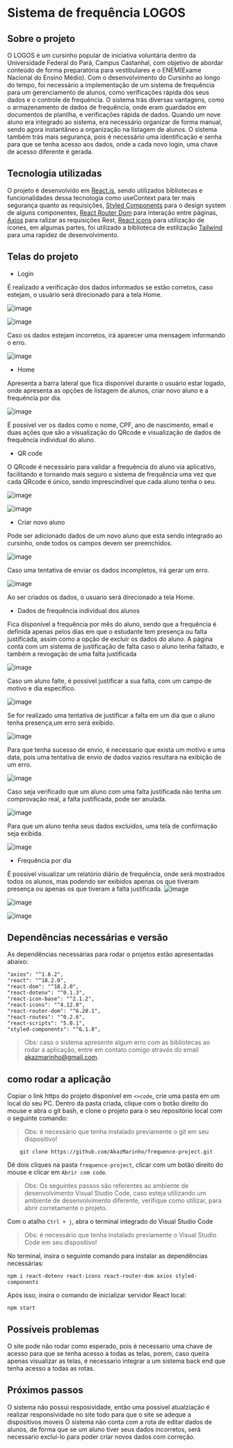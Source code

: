 # Sistema de frequência LOGOS

## Sobre o projeto

O LOGOS  é um cursinho popular de iniciativa voluntária dentro da Universidade Federal do Pará, Campus Castanhal, com objetivo de abordar conteúdo de forma preparatória para vestibulares e o ENEM(Exame Nacional do Ensino Médio). Com o desenvolvimento do Cursinho ao longo do tempo, foi necessário a implementação de um sistema de frequência para um gerenciamento de alunos, como verificações rápida dos seus dados e o controle de frequência.
O sistema trás diversas vantagens, como o armazenamento de dados de frequência, onde eram guardados em documentos de planilha, e verificações rápida de dados.  Quando um nove aluno era integrado ao sistema, era necessário organizar de forma manual, sendo agora instantâneo a organização na listagem de alunos. 
O sistema também trás mais segurança, pois é necessário uma identificação e senha para que se tenha acesso aos dados, onde a cada novo login, uma chave de acesso diferente é gerada.

## Tecnologia utilizadas

O projeto é desenvolvido em [React.js](https://react.dev/), sendo utilizados bibliotecas e funcionalidades dessa tecnologia como useContext para ter mais segurança quanto as requisições, [Styled Components](https://styled-components.com/) para o design system de alguns componentes, [React Router Dom](https://reactrouter.com/en/main) para interação entre páginas, [Axios](https://axios-http.com/) para ralizar as requisições Rest, [React icons](https://react-icons.github.io/react-icons/) para utilização de ícones, em algumas partes, foi utilizado a biblioteca de estilização [Tailwind](https://tailwindcss.com/) para uma rapidez de desenvolvimento.

## Telas do projeto

- Login

É realizado a verificação dos dados informados se estão corretos, caso estejam, o usuário será direcionado para a tela Home. 

![image](https://github.com/AkazMarinho/frequence-project/assets/58227029/1c0fbf56-6702-476a-8779-e647605e6808)

![image](https://github.com/AkazMarinho/frequence-project/assets/58227029/5299b6b3-787b-46a7-aec9-bb6eeb6e1de0)

Caso os dados estejam incorretos, irá aparecer uma mensagem informando o erro.

![image](https://github.com/AkazMarinho/frequence-project/assets/58227029/3a484e4e-5085-4075-add1-f91f9db5508e)

- Home
  
Apresenta a barra lateral que fica disponível durante o usuário estar logado, onde apresenta as opções de listagem de alunos, criar novo aluno e a frequência por dia.

![image](https://github.com/AkazMarinho/frequence-project/assets/58227029/240922ab-dab7-4bd6-8815-a75084a4a1bc)

É possível ver os dados como o nome, CPF, ano de nascimento, email e duas ações que são a visualização do QRcode e visualização de dados de frequência individual do aluno.

- QR code

O QRcode é necessário para validar a frequência do aluno via aplicativo, facilitando e tornando mais seguro o sistema de frequência uma vez que cada QRcode é único, sendo imprescindível que cada aluno tenha o seu.

![image](https://github.com/AkazMarinho/frequence-project/assets/58227029/4f3148df-11cc-48b8-a31c-0ce0fc0debb4)

![image](https://github.com/AkazMarinho/frequence-project/assets/58227029/0da3788d-9801-44a9-a9b2-9254c2c2babf)

- Criar novo aluno

Pode ser adicionado dados de um novo aluno que esta sendo integrado ao cursinho, onde todos os campos devem ser preenchidos.

![image](https://github.com/AkazMarinho/frequence-project/assets/58227029/4158af01-386a-4d28-aa0b-dd58eba86050)

Caso uma tentativa de enviar os dados incompletos, irá gerar um erro.

![image](https://github.com/AkazMarinho/frequence-project/assets/58227029/b74aadd6-47bc-4d3b-ab04-0bef1784ca62)

Ao ser criados os dados, o usuario será direcionado a tela Home.

- Dados de frequência individual dos alunos

Fica disponível a frequência por mês do aluno, sendo que a frequência é definida apenas pelos dias em que o estudante tem presença ou falta justificada, assim como a opção de excluir os dados do aluno. A página conta com um sistema de justificação de falta caso o aluno tenha faltado, e também a revogação de uma falta justificada

![image](https://github.com/AkazMarinho/frequence-project/assets/58227029/05c8cb0d-c4df-4c4d-be68-19d04a24674a)

Caso um aluno falte, é possivel justificar a sua falta, com um campo de motivo e dia especifico.

![image](https://github.com/AkazMarinho/frequence-project/assets/58227029/7a2c05c8-1cef-4626-b06e-8689b00b36be)

Se for realizado uma tentativa de justificar a falta em um dia que o aluno tenha presença,um erro será exibido. 

![image](https://github.com/AkazMarinho/frequence-project/assets/58227029/ff52e846-740b-4a9d-bb6f-3b0c846d2697)

 Para que tenha sucesso de envio, é necessario que exista um motivo e uma data, pois uma tentativa de envio de dados vazios resultara na exibição de um erro.
 
![image](https://github.com/AkazMarinho/frequence-project/assets/58227029/bbfb3b49-8d48-4448-a081-6ca08deeef3a)

Caso seja verificado que um aluno com uma falta justificada não tenha um comprovação real, a falta justificada, pode ser anulada.

![image](https://github.com/AkazMarinho/frequence-project/assets/58227029/cd47b791-8570-48eb-ac52-e0bc08af1b04)

Para que um aluno tenha seus dados excluídos, uma tela de confirmação seja exibida.

![image](https://github.com/AkazMarinho/frequence-project/assets/58227029/82bab941-ac91-4361-aa16-d16d52f6070d)

- Frequência por dia

É possível visualizar um relatório diário de frequência, onde será mostrados todos os alunos, mas podendo ser exibidos apenas os que tiveram presença ou apenas os que tiveram a falta justificada.
![image](https://github.com/AkazMarinho/frequence-project/assets/58227029/5e10fbf8-e846-4de5-99f7-9c734c1bb6f8)

![image](https://github.com/AkazMarinho/frequence-project/assets/58227029/358f3425-8ff5-4557-bbb4-67897ece88ef)

![image](https://github.com/AkazMarinho/frequence-project/assets/58227029/2f8e1cb7-2cc6-409f-adbf-4b8a8f3f4d7d)

## Dependências necessárias e versão

As dependências necessárias para rodar o projetos estão apresentadas abaixo:

    "axios": "^1.6.2",
	"react": "^18.2.0",
	"react-dom": "^18.2.0",
	"react-dotenv": "^0.1.3",
	"react-icon-base": "^2.1.2",
	"react-icons": "^4.12.0",
	"react-router-dom": "^6.20.1",
	"react-routes": "^0.2.6",
	"react-scripts": "5.0.1",
	"styled-components": "^6.1.8",

> Obs: caso o sistema apresente algum erro com as bibliotecas ao rodar a aplicação, entre em contato comigo através do email akazmarinho@gmail.com. 
 
## como rodar a aplicação

Copiar o link https do projeto disponível em `<>code`, crie uma pasta em um local do seu PC. Dentro da pasta criada, clique com o botão direito do mouse e abra o git bash, e clone o projeto para o seu repositório local com o seguinte comando:

> Obs: é necessário que tenha instalado previamente o git em seu dispositivo!

		git clone https://github.com/AkazMarinho/frequence-project.git
		
Dê dois cliques na pasta `frequence-project`, clicar com um botão direito do mouse e clicar em `Abrir com code`.

> Obs: Os seguintes passos são referentes ao ambiente de desenvolvimento Visual Studio Code, caso esteja utilizando um ambiente de desenvolvimento diferente, verifique como utilizar, para abrir corretamente o projeto.

Com o atalho `Ctrl + j`, abra o terminal integrado do Visual Studio Code

> Obs: é necessário que tenha instalado previamente o Visual Studio Code em seu dispositivo!

No terminal, insira o seguinte comando para instalar as dependências necessárias:

	npm i react-dotenv react-icons react-router-dom axios styled-components

Após isso, insira o comando de inicializar servidor React local:

	npm start
	
## Possíveis problemas 

O site pode não rodar como esperado, pois é necessario uma chave de acesso para que se tenha acesso a todas as telas, porem, caso queira apenas visualizar as telas, é necessario integrar a um sistema back end que tenha acesso a todas as rotas.

## Próximos passos

O sistema não possui resposividade, então uma possivel atualziação é realizar responsividade no site todo para que o site se adeque a dispositivos moveis
O sistema não conta com a rota de editar dados de alunos, de forma que se um aluno tiver seus dados incorretos, será necessario exclui-lo para poder criar novos dados com correção.
